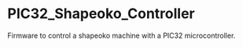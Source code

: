 PIC32_Shapeoko_Controller
=========================

Firmware to control a shapeoko machine with a PIC32 microcontroller.
